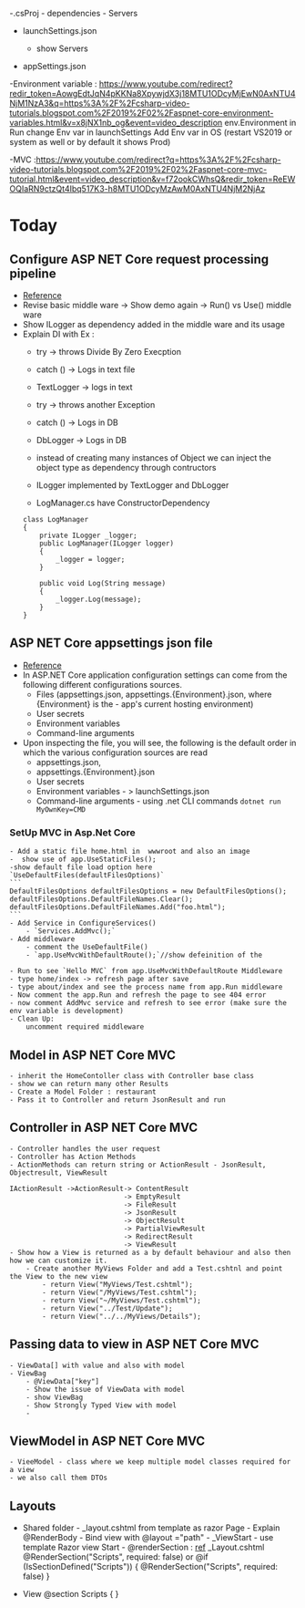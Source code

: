-.csProj
    - dependencies
    - Servers 

- launchSettings.json
    - show Servers

- appSettings.json

-Environment variable : https://www.youtube.com/redirect?redir_token=AowgEdtJqN4pKKNa8XpywjdX3j18MTU1ODcyMjEwN0AxNTU4NjM1NzA3&q=https%3A%2F%2Fcsharp-video-tutorials.blogspot.com%2F2019%2F02%2Faspnet-core-environment-variables.html&v=x8jNX1nb_og&event=video_description
    env.Environment in Run
    change Env var in launchSettings
    Add Env var in OS (restart VS2019 or system as well or by default it shows Prod)

-MVC :https://www.youtube.com/redirect?q=https%3A%2F%2Fcsharp-video-tutorials.blogspot.com%2F2019%2F02%2Faspnet-core-mvc-tutorial.html&event=video_description&v=f72ookCWhsQ&redir_token=ReEWOQIaRN9ctzQt4Ibq517K3-h8MTU1ODcyMzAwM0AxNTU4NjM2NjAz

# Today
## Configure ASP NET Core request processing pipeline
 - [Reference](https://csharp-video-tutorials.blogspot.com/2019/01/aspnet-core-appsettingsjson-file.html)
 - Revise basic middle ware 
    -> Show demo again 
    -> Run() vs Use() middle ware
 - Show ILogger as dependency added in the middle ware and its usage
 - Explain DI with Ex :
    - try  -> throws Divide By Zero Execption
    - catch () -> Logs in text file
    - TextLogger -> logs in text

    - try  -> throws another Exception
    - catch () -> Logs in DB
    - DbLogger -> Logs in DB

    - instead of creating many instances of Object we can inject the object type as dependency through contructors
    - ILogger implemented by TextLogger and DbLogger
    - LogManager.cs have ConstructorDependency
    ```
    class LogManager
    {
        private ILogger _logger;
        public LogManager(ILogger logger)
        {
            _logger = logger;
        }

        public void Log(String message)
        {
            _logger.Log(message);
        }
    }
    ```

## ASP NET Core appsettings json file
- [Reference](https://csharp-video-tutorials.blogspot.com/2019/01/aspnet-core-appsettingsjson-file.html)
- In ASP.NET Core application configuration settings can come from the following different configurations sources. 
    - Files (appsettings.json, appsettings.{Environment}.json, where {Environment} is the - app's current hosting environment)
    - User secrets
    - Environment variables
    - Command-line arguments
- Upon inspecting the file, you will see, the following is the default order in which the various configuration sources are read 
    - appsettings.json, 
    - appsettings.{Environment}.json
    - User secrets
    - Environment variables - > launchSettings.json
    - Command-line arguments - using .net CLI commands 
        `dotnet run MyOwnKey=CMD`

### SetUp MVC in Asp.Net Core
    - Add a static file home.html in  wwwroot and also an image
    -  show use of app.UseStaticFiles();
    -show default file load option here
    `UseDefaultFiles(defaultFilesOptions)`
    ```
    DefaultFilesOptions defaultFilesOptions = new DefaultFilesOptions();
    defaultFilesOptions.DefaultFileNames.Clear();
    defaultFilesOptions.DefaultFileNames.Add("foo.html");
    ```
    - Add Service in ConfigureServices()
        - `Services.AddMvc();`
    - Add middleware 
        - comment the UseDefaultFile()
        - `app.UseMvcWithDefaultRoute();`//show defeinition of the 
    
    - Run to see `Hello MVC` from app.UseMvcWithDefaultRoute Middleware
    - type home/index -> refresh page after save
    - type about/index and see the process name from app.Run middleware
    - Now comment the app.Run and refresh the page to see 404 error 
    - now comment AddMvc service and refresh to see error (make sure the env variable is development)
    - Clean Up:
        uncomment required middleware

## Model in ASP NET Core MVC
    - inherit the HomeContoller class with Controller base class 
    - show we can return many other Results
    - Create a Model Folder : restaurant
    - Pass it to Controller and return JsonResult and run 

## Controller in ASP NET Core MVC
    - Controller handles the user request
    - Controller has Action Methods
    - ActionMethods can return string or ActionResult - JsonResult, Objectresult, ViewResult

    IActionResult ->ActionResult-> ContentResult
                                -> EmptyResult
                                -> FileResult
                                -> JsonResult
                                -> ObjectResult
                                -> PartialViewResult
                                -> RedirectResult
                                -> ViewResult
    - Show how a View is returned as a by default behaviour and also then how we can customize it.
        - Create another MyViews Folder and add a Test.cshtnl and point the View to the new view
            - return View("MyViews/Test.cshtml");
            - return View("/MyViews/Test.cshtml");
            - return View("~/MyViews/Test.cshtml");
            - return View("../Test/Update");
            - return View("../../MyViews/Details");

## Passing data to view in ASP NET Core MVC
    - ViewData[] with value and also with model
    - ViewBag
        - @ViewData["key"]
        - Show the issue of ViewData with model
        - show ViewBag
        - Show Strongly Typed View with model
        - 
## ViewModel in ASP NET Core MVC
    - VieeModel - class where we keep multiple model classes required for a view
    - we also call them DTOs

## Layouts
- Shared folder 
        - _layout.cshtml from template as razor Page
        - Explain @RenderBody
        - Bind view with @layout ="path"
        - _ViewStart - use template Razor view Start
        - @renderSection : [ref](https://csharp-video-tutorials.blogspot.com/2019/03/sections-in-layout-page-in-aspnet-core.html)
    _Layout.cshtml
        @RenderSection("Scripts", required: false)
            or 
        @if (IsSectionDefined("Scripts"))
        {
            @RenderSection("Scripts", required: false)
        }

- View 
    @section Scripts {
        <script src="~/js/CustomScript.js"></script>
        }
